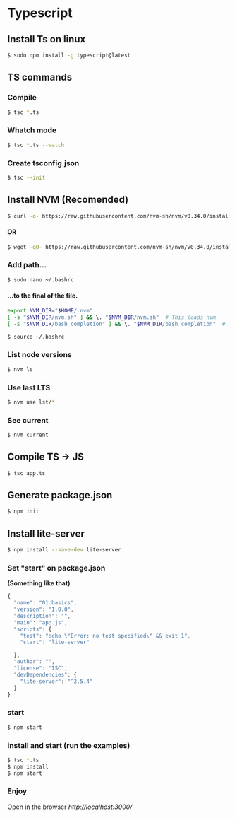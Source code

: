 # Typescript

## Install Ts on linux
```sh
$ sudo npm install -g typescript@latest
```

## TS commands

### Compile
```sh
$ tsc *.ts
```
### Whatch mode
```sh
$ tsc *.ts --watch
```

### Create tsconfig.json
```sh
$ tsc --init
```

## Install NVM (Recomended)

```sh
$ curl -o- https://raw.githubusercontent.com/nvm-sh/nvm/v0.34.0/install.sh | bash
```
#### OR
```sh
$ wget -qO- https://raw.githubusercontent.com/nvm-sh/nvm/v0.34.0/install.sh | bash
```
### Add path...
```sh
$ sudo nano ~/.bashrc
```
#### ...to the final of the file.
```sh
export NVM_DIR="$HOME/.nvm"
[ -s "$NVM_DIR/nvm.sh" ] && \. "$NVM_DIR/nvm.sh"  # This loads nvm
[ -s "$NVM_DIR/bash_completion" ] && \. "$NVM_DIR/bash_completion"  # This loads nvm bash_completion
```
```sh
$ source ~/.bashrc
```
### List node versions
```sh
$ nvm ls
```
### Use last LTS
```sh
$ nvm use lst/*
```
### See current
```sh
$ nvm current
```

## Compile TS -> JS
```sh
$ tsc app.ts
```

## Generate package.json
```sh
$ npm init
```

## Install lite-server
```sh
$ npm install --save-dev lite-server
```

### Set "start" on package.json
**(Something like that)**
```js
{
  "name": "01.basics",
  "version": "1.0.0",
  "description": "",
  "main": "app.js",
  "scripts": {
    "test": "echo \"Error: no test specified\" && exit 1",
    "start": "lite-server"

  },
  "author": "",
  "license": "ISC",
  "devDependencies": {
    "lite-server": "^2.5.4"
  }
}
```

### start
```sh
$ npm start
```

### install and start (run the examples)
```sh
$ tsc *.ts
$ npm install
$ npm start
```

### Enjoy
Open in the browser *http://localhost:3000/*
